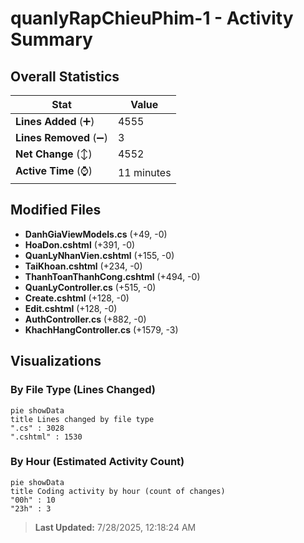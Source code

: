 # quanlyRapChieuPhim-1 - Activity Summary 

## Overall Statistics

| Stat                   | Value                                                             |
| ---------------------- | ----------------------------------------------------------------- |
| **Lines Added** (➕)   | 4555                                          |
| **Lines Removed** (➖) | 3                                        |
| **Net Change** (↕)    | 4552                |
| **Active Time** (⌚)   | 11 minutes |


## Modified Files
- **DanhGiaViewModels.cs** (+49, -0)
- **HoaDon.cshtml** (+391, -0)
- **QuanLyNhanVien.cshtml** (+155, -0)
- **TaiKhoan.cshtml** (+234, -0)
- **ThanhToanThanhCong.cshtml** (+494, -0)
- **QuanLyController.cs** (+515, -0)
- **Create.cshtml** (+128, -0)
- **Edit.cshtml** (+128, -0)
- **AuthController.cs** (+882, -0)
- **KhachHangController.cs** (+1579, -3)

## Visualizations

### By File Type (Lines Changed)

```mermaid
pie showData
title Lines changed by file type
".cs" : 3028
".cshtml" : 1530
```

### By Hour (Estimated Activity Count)

```mermaid
pie showData
title Coding activity by hour (count of changes)
"00h" : 10
"23h" : 3
```


> **Last Updated:** 7/28/2025, 12:18:24 AM